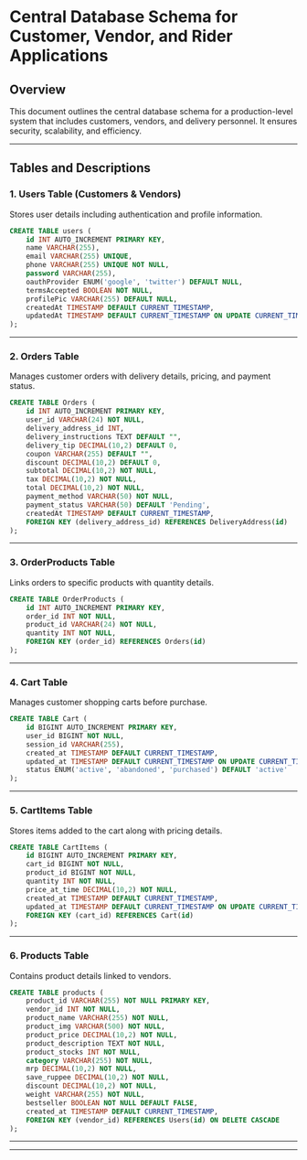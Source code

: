 # Central Database Schema for Customer, Vendor, and Rider Applications

## Overview
This document outlines the central database schema for a production-level system that includes customers, vendors, and delivery personnel. It ensures security, scalability, and efficiency.

---

## Tables and Descriptions

### 1. **Users Table (Customers & Vendors)**
Stores user details including authentication and profile information.

```sql
CREATE TABLE users (
    id INT AUTO_INCREMENT PRIMARY KEY,
    name VARCHAR(255),
    email VARCHAR(255) UNIQUE,
    phone VARCHAR(255) UNIQUE NOT NULL,
    password VARCHAR(255),
    oauthProvider ENUM('google', 'twitter') DEFAULT NULL,
    termsAccepted BOOLEAN NOT NULL,
    profilePic VARCHAR(255) DEFAULT NULL,
    createdAt TIMESTAMP DEFAULT CURRENT_TIMESTAMP,
    updatedAt TIMESTAMP DEFAULT CURRENT_TIMESTAMP ON UPDATE CURRENT_TIMESTAMP
);
```

---

### 2. **Orders Table**
Manages customer orders with delivery details, pricing, and payment status.

```sql
CREATE TABLE Orders (
    id INT AUTO_INCREMENT PRIMARY KEY,
    user_id VARCHAR(24) NOT NULL,
    delivery_address_id INT,
    delivery_instructions TEXT DEFAULT "",
    delivery_tip DECIMAL(10,2) DEFAULT 0,
    coupon VARCHAR(255) DEFAULT "",
    discount DECIMAL(10,2) DEFAULT 0,
    subtotal DECIMAL(10,2) NOT NULL,
    tax DECIMAL(10,2) NOT NULL,
    total DECIMAL(10,2) NOT NULL,
    payment_method VARCHAR(50) NOT NULL,
    payment_status VARCHAR(50) DEFAULT 'Pending',
    createdAt TIMESTAMP DEFAULT CURRENT_TIMESTAMP,
    FOREIGN KEY (delivery_address_id) REFERENCES DeliveryAddress(id)
);
```

---

### 3. **OrderProducts Table**
Links orders to specific products with quantity details.

```sql
CREATE TABLE OrderProducts (
    id INT AUTO_INCREMENT PRIMARY KEY,
    order_id INT NOT NULL,
    product_id VARCHAR(24) NOT NULL,
    quantity INT NOT NULL,
    FOREIGN KEY (order_id) REFERENCES Orders(id)
);
```

---

### 4. **Cart Table**
Manages customer shopping carts before purchase.

```sql
CREATE TABLE Cart (
    id BIGINT AUTO_INCREMENT PRIMARY KEY,
    user_id BIGINT NOT NULL,
    session_id VARCHAR(255),
    created_at TIMESTAMP DEFAULT CURRENT_TIMESTAMP,
    updated_at TIMESTAMP DEFAULT CURRENT_TIMESTAMP ON UPDATE CURRENT_TIMESTAMP,
    status ENUM('active', 'abandoned', 'purchased') DEFAULT 'active'
);
```

---

### 5. **CartItems Table**
Stores items added to the cart along with pricing details.

```sql
CREATE TABLE CartItems (
    id BIGINT AUTO_INCREMENT PRIMARY KEY,
    cart_id BIGINT NOT NULL,
    product_id BIGINT NOT NULL,
    quantity INT NOT NULL,
    price_at_time DECIMAL(10,2) NOT NULL,
    created_at TIMESTAMP DEFAULT CURRENT_TIMESTAMP,
    updated_at TIMESTAMP DEFAULT CURRENT_TIMESTAMP ON UPDATE CURRENT_TIMESTAMP,
    FOREIGN KEY (cart_id) REFERENCES Cart(id)
);
```

---

### 6. **Products Table**
Contains product details linked to vendors.

```sql
CREATE TABLE products (
    product_id VARCHAR(255) NOT NULL PRIMARY KEY,
    vendor_id INT NOT NULL,
    product_name VARCHAR(255) NOT NULL,
    product_img VARCHAR(500) NOT NULL,
    product_price DECIMAL(10,2) NOT NULL,
    product_description TEXT NOT NULL,
    product_stocks INT NOT NULL,
    category VARCHAR(255) NOT NULL,
    mrp DECIMAL(10,2) NOT NULL,
    save_ruppee DECIMAL(10,2) NOT NULL,
    discount DECIMAL(10,2) NOT NULL,
    weight VARCHAR(255) NOT NULL,
    bestseller BOOLEAN NOT NULL DEFAULT FALSE,
    created_at TIMESTAMP DEFAULT CURRENT_TIMESTAMP,
    FOREIGN KEY (vendor_id) REFERENCES Users(id) ON DELETE CASCADE
);
```

---


---



